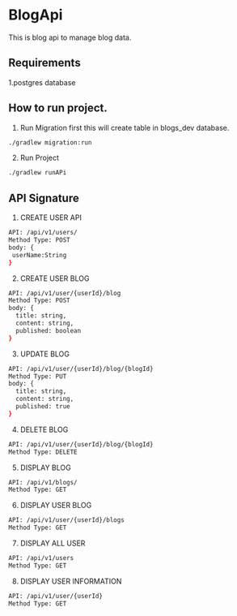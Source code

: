 # BlogApi

This is blog api to manage blog data.

## Requirements 

1.postgres database

## How to run project.

1. Run Migration first this will create table in blogs_dev database.

```bash
./gradlew migration:run
```

2. Run Project

```bash
./gradlew runAPi
```

## API Signature

1. CREATE USER API

```bash
API: /api/v1/users/
Method Type: POST
body: {
 userName:String
}
```

2. CREATE USER BLOG
```bash
API: /api/v1/user/{userId}/blog
Method Type: POST
body: {
  title: string,
  content: string,
  published: boolean
}
```

3. UPDATE BLOG
```bash
API: /api/v1/user/{userId}/blog/{blogId}
Method Type: PUT
body: {
  title: string,
  content: string,
  published: true
}
```

4. DELETE BLOG
```bash
API: /api/v1/user/{userId}/blog/{blogId}
Method Type: DELETE
```

5. DISPLAY BLOG
```bash
API: /api/v1/blogs/
Method Type: GET
```

6. DISPLAY USER BLOG
```bash
API: /api/v1/user/{userId}/blogs
Method Type: GET
```

7. DISPLAY ALL USER
```bash
API: /api/v1/users
Method Type: GET
```

8. DISPLAY USER INFORMATION
```bash
API: /api/v1/user/{userId}
Method Type: GET
```
